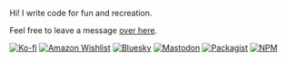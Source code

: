 Hi! I write code for fun and recreation.

Feel free to leave a message [over here](https://github.com/codemasher/codemasher/discussions).

[![Ko-fi](https://img.shields.io/badge/ko--fi-codemasher-%2300b9fe?logo=ko-fi)](https://ko-fi.com/codemasher)
[![Amazon Wishlist](https://img.shields.io/badge/amazon-wishlist-%23FF9900?logo=amazon)](https://www.amazon.de/hz/wishlist/ls/2R86YEH5VCQQH?ref_=wl_share)
[![Bluesky](https://img.shields.io/badge/bluesky-%40smiley.codes-%230085FF?logo=bluesky)](https://bsky.app/profile/smiley.codes)
[![Mastodon](https://img.shields.io/badge/mastodon-%40codemasher-%236364FF?logo=mastodon)](https://mastodon.social/@codemasher)
[![Packagist](https://img.shields.io/badge/packagist-chillerlan-%23F28D1A?logo=packagist)](https://packagist.org/packages/chillerlan/)
[![NPM](https://img.shields.io/badge/npm-chillerlan-%23cb3837?logo=npm)](https://www.npmjs.com/org/chillerlan)
